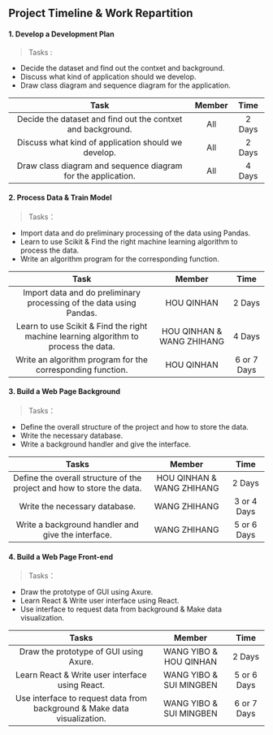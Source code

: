 ## Project Timeline & Work Repartition

#### 1. Develop a Development Plan

> Tasks :

- Decide the dataset and find out the contxet and background.
- Discuss what kind of application should we develop.
- Draw class diagram and sequence diagram for the application.

|                             Task                             | Member |  Time  |
| :----------------------------------------------------------: | :----: | :----: |
| Decide the dataset and find out the contxet and background.  |  All   | 2 Days |
|     Discuss what kind of application should we develop.      |  All   | 2 Days |
| Draw class diagram and sequence diagram for the application. |  All   | 4 Days |

#### 2. Process Data & Train Model

> Tasks：

- Import data and do preliminary processing of the data using Pandas.
- Learn to use Scikit & Find the right machine learning algorithm to process the data.
- Write an algorithm program for the corresponding function.

|                             Task                             |          Member           |    Time     |
| :----------------------------------------------------------: | :-----------------------: | :---------: |
| Import data and do preliminary processing of the data using Pandas. |        HOU QINHAN         |   2 Days    |
| Learn to use Scikit & Find the right machine learning algorithm to process the data. | HOU QINHAN & WANG ZHIHANG |   4 Days    |
|  Write an algorithm program for the corresponding function.  |        HOU QINHAN         | 6 or 7 Days |

#### 3. Build a Web Page Background

> Tasks：

- Define the overall structure of the project and how to store the data.
- Write the necessary database.
- Write a background handler and give the interface.

|                            Tasks                             |          Member           |    Time     |
| :----------------------------------------------------------: | :-----------------------: | :---------: |
| Define the overall structure of the project and how to store the data. | HOU QINHAN & WANG ZHIHANG |   2 Days    |
|                Write the necessary database.                 |       WANG ZHIHANG        | 3 or 4 Days |
|      Write a background handler and give the interface.      |       WANG ZHIHANG        | 5 or 6 Days |

#### 4. Build a Web Page Front-end

> Tasks：

- Draw the prototype of GUI using Axure. 
- Learn React & Write user interface using React.
- Use interface to request data from background & Make data visualization.

|                            Tasks                             |         Member          |    Time     |
| :----------------------------------------------------------: | :---------------------: | :---------: |
|            Draw the prototype of GUI using Axure.            | WANG YIBO & HOU QINHAN  |   2 Days    |
|       Learn React & Write user interface using React.        | WANG YIBO & SUI MINGBEN | 5 or 6 Days |
| Use interface to request data from background & Make data visualization. | WANG YIBO & SUI MINGBEN | 6 or 7 Days |